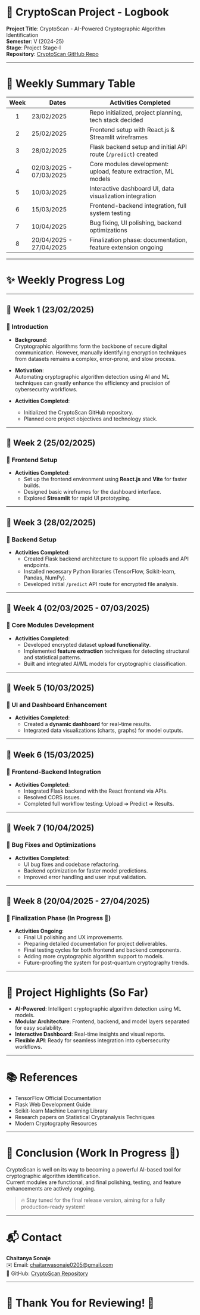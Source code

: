 # 📖 CryptoScan Project - Logbook

**Project Title**: CryptoScan - AI-Powered Cryptographic Algorithm Identification  
**Semester**: V (2024-25)  
**Stage**: Project Stage-I  
**Repository**: [CryptoScan GitHub Repo](https://github.com/chaitanyasonaje/CryptoScan)

---

# 📅 Weekly Summary Table

| Week | Dates               | Activities Completed                                             |
|:----:|---------------------|------------------------------------------------------------------|
| 1    | 23/02/2025           | Repo initialized, project planning, tech stack decided          |
| 2    | 25/02/2025           | Frontend setup with React.js & Streamlit wireframes              |
| 3    | 28/02/2025           | Flask backend setup and initial API route (`/predict`) created  |
| 4    | 02/03/2025 - 07/03/2025 | Core modules development: upload, feature extraction, ML models |
| 5    | 10/03/2025           | Interactive dashboard UI, data visualization integration        |
| 6    | 15/03/2025           | Frontend-backend integration, full system testing                |
| 7    | 10/04/2025           | Bug fixing, UI polishing, backend optimizations                  |
| 8    | 20/04/2025 - 27/04/2025 | Finalization phase: documentation, feature extension ongoing     |

---

# ✨ Weekly Progress Log

---

## 📅 Week 1 (23/02/2025)

### 🔹 Introduction
- **Background**:  
  Cryptographic algorithms form the backbone of secure digital communication. However, manually identifying encryption techniques from datasets remains a complex, error-prone, and slow process.

- **Motivation**:  
  Automating cryptographic algorithm detection using AI and ML techniques can greatly enhance the efficiency and precision of cybersecurity workflows.

- **Activities Completed**:
  - Initialized the CryptoScan GitHub repository.
  - Planned core project objectives and technology stack.

---

## 📅 Week 2 (25/02/2025)

### 🔹 Frontend Setup
- **Activities Completed**:
  - Set up the frontend environment using **React.js** and **Vite** for faster builds.
  - Designed basic wireframes for the dashboard interface.
  - Explored **Streamlit** for rapid UI prototyping.

---

## 📅 Week 3 (28/02/2025)

### 🔹 Backend Setup
- **Activities Completed**:
  - Created Flask backend architecture to support file uploads and API endpoints.
  - Installed necessary Python libraries (TensorFlow, Scikit-learn, Pandas, NumPy).
  - Developed initial `/predict` API route for encrypted file analysis.

---

## 📅 Week 4 (02/03/2025 - 07/03/2025)

### 🔹 Core Modules Development
- **Activities Completed**:
  - Developed encrypted dataset **upload functionality**.
  - Implemented **feature extraction** techniques for detecting structural and statistical patterns.
  - Built and integrated AI/ML models for cryptographic classification.

---

## 📅 Week 5 (10/03/2025)

### 🔹 UI and Dashboard Enhancement
- **Activities Completed**:
  - Created a **dynamic dashboard** for real-time results.
  - Integrated data visualizations (charts, graphs) for model outputs.

---

## 📅 Week 6 (15/03/2025)

### 🔹 Frontend-Backend Integration
- **Activities Completed**:
  - Integrated Flask backend with the React frontend via APIs.
  - Resolved CORS issues.
  - Completed full workflow testing: Upload ➔ Predict ➔ Results.

---

## 📅 Week 7 (10/04/2025)

### 🔹 Bug Fixes and Optimizations
- **Activities Completed**:
  - UI bug fixes and codebase refactoring.
  - Backend optimization for faster model predictions.
  - Improved error handling and user input validation.

---

## 📅 Week 8 (20/04/2025 - 27/04/2025)

### 🔹 Finalization Phase (In Progress 🚧)
- **Activities Ongoing**:
  - Final UI polishing and UX improvements.
  - Preparing detailed documentation for project deliverables.
  - Final testing cycles for both frontend and backend components.
  - Adding more cryptographic algorithm support to models.
  - Future-proofing the system for post-quantum cryptography trends.

---

# 🚀 Project Highlights (So Far)

- **AI-Powered**: Intelligent cryptographic algorithm detection using ML models.
- **Modular Architecture**: Frontend, backend, and model layers separated for easy scalability.
- **Interactive Dashboard**: Real-time insights and visual reports.
- **Flexible API**: Ready for seamless integration into cybersecurity workflows.

---

# 📚 References

- TensorFlow Official Documentation
- Flask Web Development Guide
- Scikit-learn Machine Learning Library
- Research papers on Statistical Cryptanalysis Techniques
- Modern Cryptography Resources

---

# 🏁 Conclusion (Work In Progress 🚀)

CryptoScan is well on its way to becoming a powerful AI-based tool for cryptographic algorithm identification.  
Current modules are functional, and final polishing, testing, and feature enhancements are actively ongoing.

> 🔥 Stay tuned for the final release version, aiming for a fully production-ready system!

---

# 📬 Contact
**Chaitanya Sonaje**  
✉️ Email: chaitanyasonaje0205@gmail.com  
🔗 GitHub: [CryptoScan Repository](https://github.com/chaitanyasonaje/CryptoScan)

---

# 🌟 Thank You for Reviewing! 🌟
